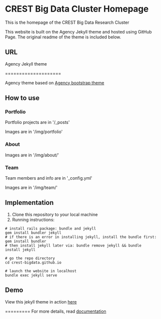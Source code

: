 # CREST Big Data Cluster Homepage

This is the homepage of the CREST Big Data Research Cluster

This website is built on the Agency Jekyll theme and hosted using GitHub Page. The original readme of the theme is included below.

## URL

<!--- Site hosted at [crest-ssi.github.io](https://crest-ssi.github.io) and [ssi.crest-centre.net](https://ssi.crest-centre.net). --->

Agency Jekyll theme

====================

Agency theme based on [Agency bootstrap theme](https://startbootstrap.com/template-overviews/agency/)

## How to use

### Portfolio

Portfolio projects are in '/_posts'

Images are in '/img/portfolio'

### About

Images are in '/img/about/'

### Team

Team members and info are in '_config.yml'

Images are in '/img/team/'

## Implementation

1. Clone this repository to your local machine
2. Running instructions:

```shell
# install rails package: bundle and jekyll
gem install bundler jekyll
# if there is an error in installing jekyll, install the bundle first: gem install bundler
# then install jekyll later via: bundle remove jekyll && bundle install jekyll

# go the repo directory
cd crest-bigdata.github.io

# launch the website in localhost
bundle exec jekyll serve
```

## Demo

View this jekyll theme in action [here](https://y7kim.github.io/agency-jekyll-theme)

=========
For more details, read [documentation](http://jekyllrb.com/)
